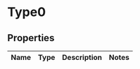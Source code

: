 
# Type0

## Properties
Name | Type | Description | Notes
------------ | ------------- | ------------- | -------------



